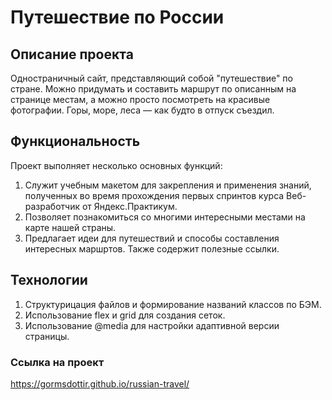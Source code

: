 # Путешествие по России

## Описание проекта

Одностраничный сайт, представляющий собой "путешествие" по стране. Можно придумать и составить маршрут по описанным на странице местам, а можно просто посмотреть на красивые фотографии. Горы, море, леса — как будто в отпуск съездил.

## Функциональность

Проект выполняет несколько основных функций: 
1. Служит учебным макетом для закрепления и применения знаний, полученных во время прохождения первых спринтов курса Веб-разработчик от Яндекс.Практикум.
2. Позволяет познакомиться со многими интересными местами на карте нашей страны.
3. Предлагает идеи для путешествий и способы составления интересных маршртов. Также содержит полезные ссылки.

## Технологии

1. Структурицация файлов и формирование названий классов по БЭМ.
2. Использование flex и grid для создания сеток.
3. Использование @media для настройки адаптивной версии страницы.

### Ссылка на проект

https://gormsdottir.github.io/russian-travel/
